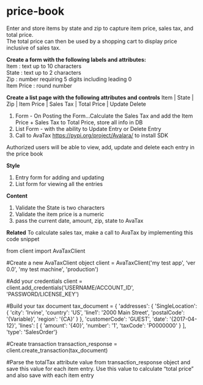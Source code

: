 # price-book
Enter and store items by state and zip to capture item price, sales tax, and total price.<br>The total price can then be used by a shopping cart to display price inclusive of sales tax.

<b>Create a form with the following labels and attributes:</b><br>Item : text up to 10 characters<br>State : text up to 2 characters<br>Zip : number requiring 5 digits including leading 0<br>Item Price : round number

<b>Create a list page with the following attributes and controls</b>
Item | State | Zip | Item Price | Sales Tax | Total Price | Update Delete



1. Form - On Posting the Form…Calculate the Sales Tax and add the Item Price + Sales Tax to Total Price, store all info in DB
2. List Form - with the ability to Update Entry or Delete Entry
3. Call to AvaTax https://pypi.org/project/Avalara/ to install SDK


Authorized users will be able to view, add, update and delete each entry in the price book

<b>Style</b>
1. Entry form for adding and updating
2. List form for viewing all the entries

<b>Content</b>
1. Validate the State is two characters
2. Validate the item price is a numeric
3. pass the current date, amount, zip, state to AvaTax 



<b>Related</b>
To calculate sales tax, make a call to AvaTax by implementing this code snippet  

from client import AvaTaxClient

#Create a new AvaTaxClient object 
client = AvaTaxClient('my test app',    ‘ver 0.0',    'my test machine',    'production')

#Add your credentials
client = client.add_credentials('USERNAME/ACCOUNT_ID', 'PASSWORD/LICENSE_KEY')

#Build your tax document
tax_document = {    'addresses': {        'SingleLocation': {            'city': 'Irvine',            'country': 'US',            'line1': '2000 Main Street',            'postalCode': '{Variable}’,            'region': '{CA}'        }    },              'customerCode': 'GUEST',    'date': '{2017-04-12}',    'lines': [        {            'amount': '{40}',  'number': '1',  'taxCode': 'P0000000'        }    ],    'type': 'SalesOrder'}

#Create transaction
transaction_response = client.create_transaction(tax_document)

#Parse the totalTax attribute value from transaction_response object and save this value for each item entry.  Use this value to calculate “total price” and also save with each item entry
